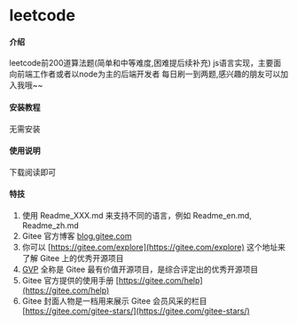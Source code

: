 # leetcode

#### 介绍

leetcode前200道算法题(简单和中等难度,困难提后续补充)
js语言实现，主要面向前端工作者或者以node为主的后端开发者
每日刷一到两题,感兴趣的朋友可以加入我哦~~




#### 安装教程

无需安装

#### 使用说明

下载阅读即可



#### 特技

1.  使用 Readme\_XXX.md 来支持不同的语言，例如 Readme\_en.md, Readme\_zh.md
2.  Gitee 官方博客 [blog.gitee.com](https://blog.gitee.com)
3.  你可以 [https://gitee.com/explore](https://gitee.com/explore) 这个地址来了解 Gitee 上的优秀开源项目
4.  [GVP](https://gitee.com/gvp) 全称是 Gitee 最有价值开源项目，是综合评定出的优秀开源项目
5.  Gitee 官方提供的使用手册 [https://gitee.com/help](https://gitee.com/help)
6.  Gitee 封面人物是一档用来展示 Gitee 会员风采的栏目 [https://gitee.com/gitee-stars/](https://gitee.com/gitee-stars/)
